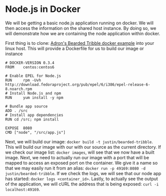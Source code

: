 Node.js in Docker
=================
We will be getting a basic node.js application running on docker. We will then
access the information on the shared host instance. By doing so, we will
demonstrate how we are containing the node application within docker.

First thing is to clone: [Adron's Bearded Tribble docker example][docker-ex]
into your linux host. This will provide a Dockerfile for us to build our image
or instance

```
# DOCKER-VERSION 0.3.4
FROM    centos:centos6

# Enable EPEL for Node.js
RUN     rpm -Uvh
http://download.fedoraproject.org/pub/epel/6/i386/epel-release-6-8.noarch.rpm
# Install Node.js and npm
RUN     yum install -y npm

# Bundle app source
ADD . /src
# Install app dependencies
RUN cd /src; npm install

EXPOSE  8080
CMD ["node", "/src/app.js"]
```

Next, we will build our image: `docker build -t justin/bearded-tribble`. This
will build our image with our with our source as the current directory.  If we
check our image list: `docker images`, will see that we now have a built image.
Next, we need to actually run our image with a port that will be mapped to
access an exposed port on the container. We give it a name so that we may
easily run it from an alias: `docker run -p 49169:8080 -d
justin/bearded-tribble`. If we check the logs, we will see that our node app has
started: `docker logs <container_id>`. Lastly, to actually see the output of the
application, we will cURL the address that is being exposed: `curl -i
localhost:49169`.


[docker-ex]: https://github.com/Adron/bearded-tribble
